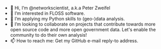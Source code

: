 - 👋 Hi, I’m @networkscientist, a.k.a Peter Zweifel
- 👀 I’m interested in FLOSS software.
- 🌱 I’m applying my Python skills to (geo-)data analysis.
- 💞️ I’m looking to collaborate on projects that contribute towards more open source code and more open government data. Let's enable the community to do their own analysis!
- 📫 How to reach me: Get my GitHub e-mail reply-to address.
<!---
networkscientist/networkscientist is a ✨ special ✨ repository because its `README.md` (this file) appears on your GitHub profile.
You can click the Preview link to take a look at your changes.
--->
